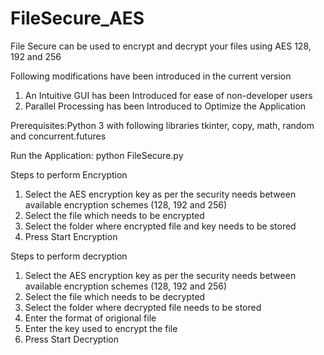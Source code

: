 # FileSecure_AES
File Secure can be used to encrypt and decrypt your files using AES 128, 192 and 256

Following modifications have been introduced in the current version
1. An Intuitive GUI has been Introduced for ease of non-developer users
2. Parallel Processing has been Introduced to Optimize the Application

Prerequisites:Python 3 with following libraries tkinter, copy, math, random and concurrent.futures 

Run the Application: python FileSecure.py

Steps to perform Encryption
1. Select the AES encryption key as per the security needs between available encryption schemes (128, 192 and 256)
2. Select the file which needs to be encrypted
3. Select the folder where encrypted file and key needs to be stored
4. Press Start Encryption

Steps to perform decryption
1. Select the AES encryption key as per the security needs between available encryption schemes (128, 192 and 256)
2. Select the file which needs to be decrypted
3. Select the folder where decrypted file needs to be stored
4. Enter the format of origional file
5. Enter the key used to encrypt the file
6. Press Start Decryption
